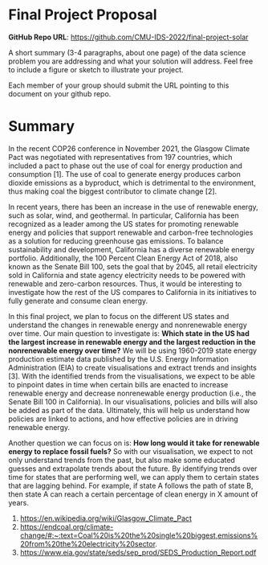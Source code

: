 # Final Project Proposal

**GitHub Repo URL**: https://github.com/CMU-IDS-2022/final-project-solar

A short summary (3-4 paragraphs, about one page) of the data science problem you are addressing and what your solution will address. Feel free to include a figure or sketch to illustrate your project.

Each member of your group should submit the URL pointing to this document on your github repo.


# Summary
In the recent COP26 conference in November 2021, the Glasgow Climate Pact was negotiated with representatives from 197 countries, which included a pact to phase out the use of coal for energy production and consumption [1]. The use of coal to generate energy produces carbon dioxide emissions as a byproduct, which is detrimental to the environment, thus making coal the biggest contributor to climate change [2]. 

In recent years, there has been an increase in the use of renewable energy, such as solar, wind, and geothermal. In particular, California has been recognized as a leader among the US states for promoting renewable energy and policies that support renewable and carbon-free technologies as a solution for reducing greenhouse gas emissions. To balance sustainability and development, California has a diverse renewable energy portfolio. Additionally, the 100 Percent Clean Energy Act of 2018, also known as the Senate Bill 100, sets the goal that by 2045, all retail electricity sold in California and state agency electricity needs to be powered with renewable and zero-carbon resources. Thus, it would be interesting to investigate how the rest of the US compares to California in its initiatives to fully generate and consume clean energy. 

In this final project, we plan to focus on the different US states and understand the changes in renewable energy and nonrenewable energy over time. Our main question to investigate is: **Which state in the US had the largest increase in renewable energy and the largest reduction in the nonrenewable energy over time?** We will be using 1960-2019 state energy production estimate data published by the U.S. Energy Information Administration (EIA) to create visualisations and extract trends and insights [3]. With the identified trends from the visualisations, we expect to be able to pinpoint dates in time when certain bills are enacted to increase renewable energy and decrease nonrenewable energy production (i.e., the Senate Bill 100 in California). In our visualisations, policies and bills will also be added as part of the data. Ultimately, this will help us understand how policies are linked to actions, and how effective policies are in driving renewable energy.

Another question we can focus on is: **How long would it take for renewable energy to replace fossil fuels?** So with our visualisation, we expect to not only understand trends from the past, but also make some educated guesses and extrapolate trends about the future. By identifying trends over time for states that are performing well, we can apply them to certain states that are lagging behind. For example, if state A follows the path of state B, then state A can reach a certain percentage of clean energy in X amount of years.

1. https://en.wikipedia.org/wiki/Glasgow_Climate_Pact
2. https://endcoal.org/climate-change/#:~:text=Coal%20is%20the%20single%20biggest,emissions%20from%20the%20electricity%20sector.
3. https://www.eia.gov/state/seds/sep_prod/SEDS_Production_Report.pdf
